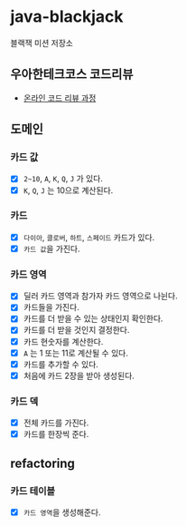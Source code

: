 # java-blackjack

블랙잭 미션 저장소

## 우아한테크코스 코드리뷰

- [온라인 코드 리뷰 과정](https://github.com/woowacourse/woowacourse-docs/blob/master/maincourse/README.md)

## 도메인

### 카드 값

- [x] `2~10`, `A`, `K`, `Q`, `J` 가 있다.
- [x] `K`, `Q`, `J` 는 10으로 계산된다.

### 카드

- [x] `다이아`, `클로버`, `하트`, `스페이드` 카드가 있다.
- [x] `카드 값`을 가진다.

### 카드 영역
- [x] 딜러 카드 영역과 참가자 카드 영역으로 나뉜다.
- [x] 카드들을 가진다.
- [x] 카드를 더 받을 수 있는 상태인지 확인한다.
- [x] 카드를 더 받을 것인지 결정한다.
- [x] 카드 현숫자를 계산한다.
- [X] `A` 는 1 또는 11로 계산될 수 있다.
- [x] 카드를 추가할 수 있다.
- [x] 처음에 카드 2장을 받아 생성된다.

### 카드 덱

- [x] 전체 카드를 가진다.
- [x] 카드를 한장씩 준다.

## refactoring

### 카드 테이블
- [x] `카드 영역`을 생성해준다.
  
